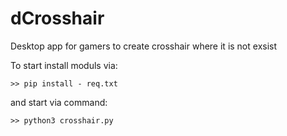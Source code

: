 # dCrosshair
Desktop app for gamers to create crosshair where it is not exsist

To start install moduls via:
    
    >> pip install - req.txt
and start via command:
    
    >> python3 crosshair.py
